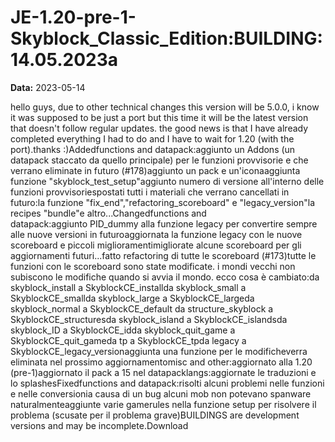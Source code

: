 # JE-1.20-pre-1-Skyblock_Classic_Edition:BUILDING:14.05.2023a

**Data:** 2023-05-14

hello guys, due to other technical changes this version will be 5.0.0, i know it was supposed to be just a port but this time it will be the latest version that doesn't follow regular updates. the good news is that I have already completed everything I had to do and I have to wait for 1.20 (with the port).thanks :)Addedfunctions and datapack:aggiunto un Addons (un datapack staccato da quello principale) per le funzioni provvisorie e che verrano eliminate in futuro (#178)aggiunto un pack e un'iconaaggiunta funzione "skyblock_test_setup"aggiunto numero di versione all'interno delle funzioni provvisoriespostati tutti i materiali che verrano cancellati in futuro:la funzione "fix_end","refactoring_scoreboard" e "legacy_version"la recipes "bundle"e altro...Changedfunctions and datapack:aggiunto PID_dummy alla funzione legacy per convertire sempre alle nuove versioni in futuroaggiornata la funzione legacy con le nuove scoreboard e piccoli miglioramentimigliorate alcune scoreboard per gli aggiornamenti futuri...fatto refactoring di tutte le scoreboard (#173)tutte le funzioni con le scoreboard sono state modificate. i mondi vecchi non subiscono le modifiche quando si avvia il mondo. ecco cosa è cambiato:da skyblock_install a SkyblockCE_installda skyblock_small a SkyblockCE_smallda skyblock_large a SkyblockCE_largeda skyblock_normal a SkyblockCE_default da structure_skyblock a SkyblockCE_structuresda skyblock_island a SkyblockCE_islandsda skyblock_ID a SkyblockCE_idda skyblock_quit_game a SkyblockCE_quit_gameda tp a SkyblockCE_tpda legacy a SkyblockCE_legacy_versionaggiunta una funzione per le modificheverra eliminata nel prossimo aggiornamentomisc and other:aggiornato alla 1.20 (pre-1)aggiornato il pack a 15 nel datapacklangs:aggiornate le traduzioni e lo splashesFixedfunctions and datapack:risolti alcuni problemi nelle funzioni e nelle conversionia causa di un bug alcuni mob non potevano spanware naturalmenteaggiunte varie gamerules nella funzione setup per risolvere il problema (scusate per il problema grave)BUILDINGS are development versions and may be incomplete.Download
